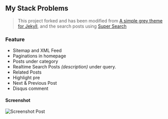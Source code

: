 ## My Stack Problems

> This project forked and has been modified from [A simple grey theme for Jekyll](https://github.com/liamsymonds/simplygrey-jekyll), and the search posts using [Super Search](https://github.com/chinchang/super-search)

### Feature

* Sitemap and XML Feed
* Paginations in homepage
* Posts under category
* Realtime Search Posts _(description)_ under query.
* Related Posts
* Highlight pre
* Next & Previous Post
* Disqus comment

#### Screenshot

![Screenshot Post](https://raw.githubusercontent.com/agusmakmun/agusmakmun.github.io/master/img/screenshot-post.png  "Screenshot Post")
